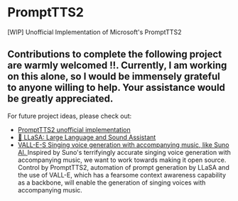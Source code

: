 # PromptTTS2
[WIP] Unofficial Implementation of Microsoft's PromptTTS2

## Contributions to complete the following project are warmly welcomed !!. Currently, I am working on this alone, so I would be immensely grateful to anyone willing to help. Your assistance would be greatly appreciated.

For future project ideas, please check out:
- [PromptTTS2 unofficial implementation](https://github.com/0417keito/PromptTTS2)
- [🌋 LLaSA: Large Language and Sound Assistant](https://github.com/0417keito/LLaSA)
- [VALL-E-S Singing voice generation with accompanying music, like Suno AI. ](https://github.com/0417keito/VALL-E-S)
  Inspired by Suno's terrifyingly accurate singing voice generation with accompanying music, we want to work towards
  making it open source.
  Control by PromptTTS2, automation of prompt generation by LLaSA and the use of VALL-E, which has a fearsome context
  awareness capability as a backbone, will enable the generation of singing voices with accompanying music.

